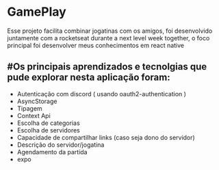 # GamePlay
Esse projeto facilita combinar jogatinas com os amigos, foi desenvolvido juntamente com a rocketseat durante a next level week together, o foco principal foi desenvolver meus conhecimentos em react native

#Os principais aprendizados e tecnolgias que pude explorar nesta aplicação foram:
---

- Autenticação com discord ( usando oauth2-authentication )
- AsyncStorage
- Tipagem
- Context Api
- Escolha de categorias
- Escolha de servidores
- Capacidade de compartilhar links (caso seja dono do servidor)
- Descrição do servidor/jogatina
- Agendamento da partida
- expo
